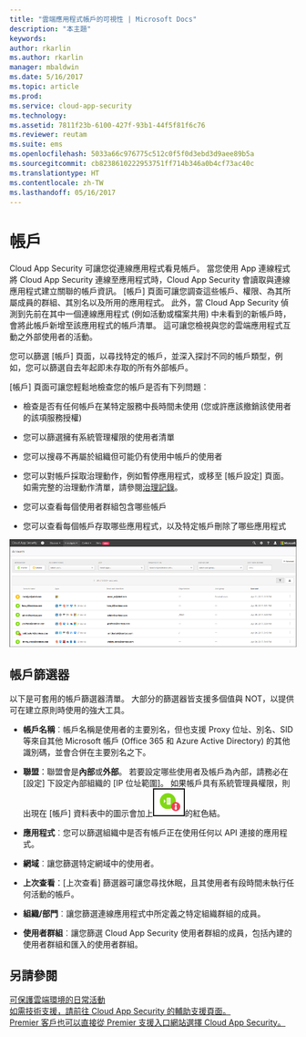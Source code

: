 ```yaml
---
title: "雲端應用程式帳戶的可視性 | Microsoft Docs"
description: "本主題"
keywords: 
author: rkarlin
ms.author: rkarlin
manager: mbaldwin
ms.date: 5/16/2017
ms.topic: article
ms.prod: 
ms.service: cloud-app-security
ms.technology: 
ms.assetid: 7811f23b-6100-427f-93b1-44f5f81f6c76
ms.reviewer: reutam
ms.suite: ems
ms.openlocfilehash: 5033a66c976775c512c0f5f0d3ebd3d9aee89b5a
ms.sourcegitcommit: cb8238610222953751ff714b346a0b4cf73ac40c
ms.translationtype: HT
ms.contentlocale: zh-TW
ms.lasthandoff: 05/16/2017
---
```

# <a name="accounts"></a>帳戶
Cloud App Security 可讓您從連線應用程式看見帳戶。 當您使用 App 連線程式將 Cloud App Security 連線至應用程式時，Cloud App Security 會讀取與連線應用程式建立關聯的帳戶資訊。 [帳戶] 頁面可讓您調查這些帳戶、權限、為其所屬成員的群組、其別名以及所用的應用程式。 此外，當 Cloud App Security 偵測到先前在其中一個連線應用程式 (例如活動或檔案共用) 中未看到的新帳戶時，會將此帳戶新增至該應用程式的帳戶清單。 這可讓您檢視與您的雲端應用程式互動之外部使用者的活動。


您可以篩選 [帳戶] 頁面，以尋找特定的帳戶，並深入探討不同的帳戶類型，例如，您可以篩選自去年起即未存取的所有外部帳戶。 

[帳戶] 頁面可讓您輕鬆地檢查您的帳戶是否有下列問題︰  

-   檢查是否有任何帳戶在某特定服務中長時間未使用 (您或許應該撤銷該使用者的該項服務授權)  
-   您可以篩選擁有系統管理權限的使用者清單  

-   您可以搜尋不再屬於組織但可能仍有使用中帳戶的使用者  

-   您可以對帳戶採取治理動作，例如暫停應用程式，或移至 [帳戶設定] 頁面。 如需完整的治理動作清單，請參閱[治理記錄](governance-actions.md)。
    
-   您可以查看每個使用者群組包含哪些帳戶  

-   您可以查看每個帳戶存取哪些應用程式，以及特定帳戶刪除了哪些應用程式
    

![帳戶畫面](./media/accounts-page.png)

## <a name="account-filters"></a>帳戶篩選器
以下是可套用的帳戶篩選器清單。 大部分的篩選器皆支援多個值與 NOT，以提供可在建立原則時使用的強大工具。  
  
- **帳戶名稱**︰帳戶名稱是使用者的主要別名，但也支援 Proxy 位址、別名、SID 等來自其他 Microsoft 帳戶 (Office 365 和 Azure Active Directory) 的其他識別碼，並會合併在主要別名之下。

- **聯盟**：聯盟會是**內部**或**外部**。 若要設定哪些使用者及帳戶為內部，請務必在 [設定] 下設定內部組織的 [IP 位址範圍]。 如果帳戶具有系統管理員權限，則出現在 [帳戶] 資料表中的圖示會加上![帳戶系統管理圖示](./media/accounts-admin-icon.png)的紅色結。

- **應用程式**︰您可以篩選組織中是否有帳戶正在使用任何以 API 連接的應用程式。

- **網域**︰讓您篩選特定網域中的使用者。

- **上次查看**：[上次查看] 篩選器可讓您尋找休眠，且其使用者有段時間未執行任何活動的帳戶。

- **組織/部門**︰讓您篩選連線應用程式中所定義之特定組織群組的成員。

- **使用者群組**︰讓您篩選 Cloud App Security 使用者群組的成員，包括內建的使用者群組和匯入的使用者群組。


## <a name="see-also"></a>另請參閱  
[可保護雲端環境的日常活動](daily-activities-to-protect-your-cloud-environment.md)   
[如需技術支援，請前往 Cloud App Security 的輔助支援頁面。](http://support.microsoft.com/oas/default.aspx?prid=16031)   
[Premier 客戶也可以直接從 Premier 支援入口網站選擇 Cloud App Security。](https://premier.microsoft.com/)  
  
  